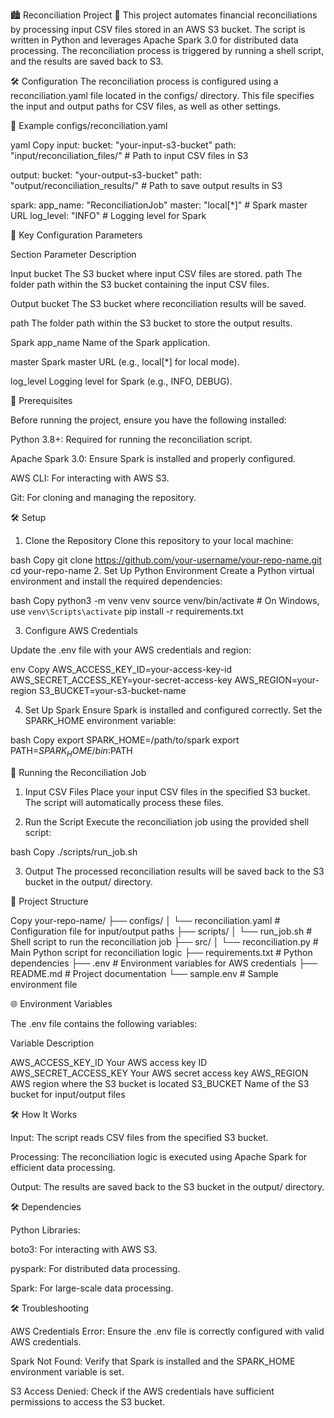 🏙️ Reconciliation Project 🚀
This project automates financial reconciliations by processing input CSV files stored in an AWS S3 bucket. The script is written in Python and leverages Apache Spark 3.0 for distributed data processing. The reconciliation process is triggered by running a shell script, and the results are saved back to S3.

🛠️ Configuration
The reconciliation process is configured using a reconciliation.yaml file located in the configs/ directory. This file specifies the input and output paths for CSV files, as well as other settings.


📂 Example configs/reconciliation.yaml

yaml
Copy
input:
  bucket: "your-input-s3-bucket"
  path: "input/reconciliation_files/"  # Path to input CSV files in S3

output:
  bucket: "your-output-s3-bucket"
  path: "output/reconciliation_results/"  # Path to save output results in S3

spark:
  app_name: "ReconciliationJob"
  master: "local[*]"  # Spark master URL
  log_level: "INFO"   # Logging level for Spark


🔑 Key Configuration Parameters

Section	Parameter	Description

Input	bucket	The S3 bucket where input CSV files are stored.
path	The folder path within the S3 bucket containing the input CSV files.

Output	bucket	The S3 bucket where reconciliation results will be saved.

path	The folder path within the S3 bucket to store the output results.

Spark	app_name	Name of the Spark application.

master	Spark master URL (e.g., local[*] for local mode).

log_level	Logging level for Spark (e.g., INFO, DEBUG).

🚀 Prerequisites

Before running the project, ensure you have the following installed:

Python 3.8+: Required for running the reconciliation script.

Apache Spark 3.0: Ensure Spark is installed and properly configured.

AWS CLI: For interacting with AWS S3.

Git: For cloning and managing the repository.

🛠️ Setup
1. Clone the Repository
Clone this repository to your local machine:

bash
Copy
git clone https://github.com/your-username/your-repo-name.git
cd your-repo-name
2. Set Up Python Environment
Create a Python virtual environment and install the required dependencies:

bash
Copy
python3 -m venv venv
source venv/bin/activate  # On Windows, use `venv\Scripts\activate`
pip install -r requirements.txt

3. Configure AWS Credentials

Update the .env file with your AWS credentials and region:

env
Copy
AWS_ACCESS_KEY_ID=your-access-key-id
AWS_SECRET_ACCESS_KEY=your-secret-access-key
AWS_REGION=your-region
S3_BUCKET=your-s3-bucket-name

4. Set Up Spark
Ensure Spark is installed and configured correctly. Set the SPARK_HOME environment variable:

bash
Copy
export SPARK_HOME=/path/to/spark
export PATH=$SPARK_HOME/bin:$PATH

🏃 Running the Reconciliation Job

1. Input CSV Files
Place your input CSV files in the specified S3 bucket. The script will automatically process these files.

2. Run the Script
Execute the reconciliation job using the provided shell script:

bash
Copy
./scripts/run_job.sh

3. Output
The processed reconciliation results will be saved back to the S3 bucket in the output/ directory.

📂 Project Structure


Copy
your-repo-name/
├── configs/
│   └── reconciliation.yaml   # Configuration file for input/output paths
├── scripts/
│   └── run_job.sh            # Shell script to run the reconciliation job
├── src/
│   └── reconciliation.py     # Main Python script for reconciliation logic
├── requirements.txt          # Python dependencies
├── .env                      # Environment variables for AWS credentials
├── README.md                 # Project documentation
└── sample.env                # Sample environment file

🌐 Environment Variables

The .env file contains the following variables:

Variable	Description

AWS_ACCESS_KEY_ID	Your AWS access key ID
AWS_SECRET_ACCESS_KEY	Your AWS secret access key
AWS_REGION	AWS region where the S3 bucket is located
S3_BUCKET	Name of the S3 bucket for input/output files

🛠️ How It Works

Input: The script reads CSV files from the specified S3 bucket.

Processing: The reconciliation logic is executed using Apache Spark for efficient data processing.

Output: The results are saved back to the S3 bucket in the output/ directory.

🛠️ Dependencies

Python Libraries:

boto3: For interacting with AWS S3.

pyspark: For distributed data processing.

Spark: For large-scale data processing.


🛠️ Troubleshooting

AWS Credentials Error: Ensure the .env file is correctly configured with valid AWS credentials.

Spark Not Found: Verify that Spark is installed and the SPARK_HOME environment variable is set.

S3 Access Denied: Check if the AWS credentials have sufficient permissions to access the S3 bucket.